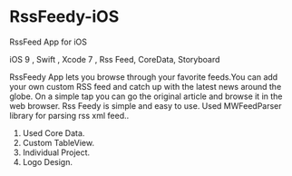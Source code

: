 # RssFeedy-iOS
RssFeed App for iOS

iOS 9 , Swift , Xcode 7 , Rss Feed, CoreData, Storyboard

RssFeedy App lets you browse through your favorite feeds.You can add your own custom RSS feed and catch up with the latest news around the globe. On a simple tap you can go the original article and browse it in the web browser. Rss Feedy is simple and easy to use.
Used MWFeedParser library for parsing rss xml feed..

1. Used Core Data.
2. Custom TableView.
3. Individual Project.
4. Logo Design.
